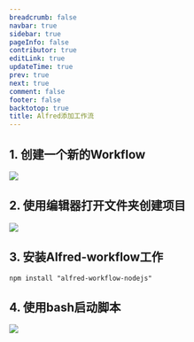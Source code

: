 ```yaml
---
breadcrumb: false
navbar: true
sidebar: true
pageInfo: false
contributor: true
editLink: true
updateTime: true
prev: true
next: true
comment: false
footer: false
backtotop: true
title: Alfred添加工作流
---
```


## 1. 创建一个新的Workflow

![](https://img.springlearn.cn/blog/learn_1651661121000.png)

## 2. 使用编辑器打开文件夹创建项目

![](https://img.springlearn.cn/blog/learn_1651661168000.png)


## 3. 安装Alfred-workflow工作

``` 
npm install "alfred-workflow-nodejs"
```

## 4. 使用bash启动脚本

![](https://img.springlearn.cn/blog/learn_1651661238000.png)

